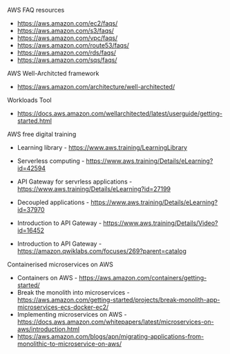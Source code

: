 AWS FAQ resources
  - https://aws.amazon.com/ec2/faqs/
  - https://aws.amazon.com/s3/faqs/
  - https://aws.amazon.com/vpc/faqs/
  - https://aws.amazon.com/route53/faqs/
  - https://aws.amazon.com/rds/faqs/
  - https://aws.amazon.com/sqs/faqs/
  
AWS Well-Architcted framework
  - https://aws.amazon.com/architecture/well-architected/
  
Workloads Tool
  - https://docs.aws.amazon.com/wellarchitected/latest/userguide/getting-started.html
  
AWS free digital training
- Learning library - https://www.aws.training/LearningLibrary

- Serverless computing - https://www.aws.training/Details/eLearning?id=42594
- API Gateway for servrless applications - https://www.aws.training/Details/eLearning?id=27199
- Decoupled applications - https://www.aws.training/Details/eLearning?id=37970
- Introduction to API Gateway - https://www.aws.training/Details/Video?id=16452

- Introduction to API Gateway - https://amazon.qwiklabs.com/focuses/269?parent=catalog

Containerised microservices on AWS
- Containers on AWS - https://aws.amazon.com/containers/getting-started/
- Break the monolith into microservices - https://aws.amazon.com/getting-started/projects/break-monolith-app-microservices-ecs-docker-ec2/
- Implementing microservices on AWS - https://docs.aws.amazon.com/whitepapers/latest/microservices-on-aws/introduction.html
- https://aws.amazon.com/blogs/apn/migrating-applications-from-monolithic-to-microservice-on-aws/
